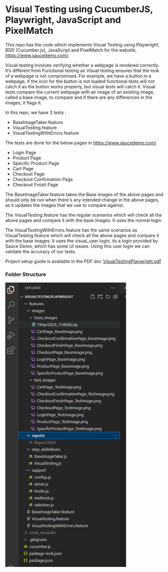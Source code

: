 # Visual Testing using CucumberJS, Playwright, JavaScript and PixelMatch

This repo has the code which implements Visual Testing using Playwright, BDD (Cucumber.js), JavaScript and PixelMatch for the website, https://www.saucedemo.com/.

Visual testing involves verifying whether a webpage is rendered correctly. It’s different from Functional testing as Visual testing ensures that the look of a webpage is not compromised. For example, we have a button in a webpage, if the icon for the button is not loaded functional tests will not catch it as the button works properly, but visual tests will catch it. 
Visual tests compare the current webpage with an image of an existing image, called a base image, to compare and if there are any differences in the images, it flags it.

In this repo, we have 3 tests : 

* BaseImageTaker.feature
* VisualTesting.feature
* VisualTestingWithErrors.feature

The tests are done for the below pages in https://www.saucedemo.com/

* Login Page
* Product Page
* Specific Product Page
* Cart Page
* Checkout Page
* Checkout Confirmation Page
* Checkout Finish Page

The BaseImageTaker.feature takes the Base images of the above pages and should only be run when there's any intended change in the above pages, as it updates the images that we use to compare against.

The VisualTesting.feature has the regular scenarios which will check all the above pages and compare it with the base images. It uses the normal login.

The VisualTestingWithErrors.feature has the same scenarios as VisualTesting.feature which will check all the above pages and compare it with the base images. It uses the visual_user login, its a login provided by Sauce Demo, which has some UI issues. Using this user login we can validate the accuracy of our tests.

Project setup guide is available in the PDF doc [VisualTestingPlaywright.pdf](VisualTestingPlaywright.pdf)

### **Folder Structure**
![img.png](img.PNG)
